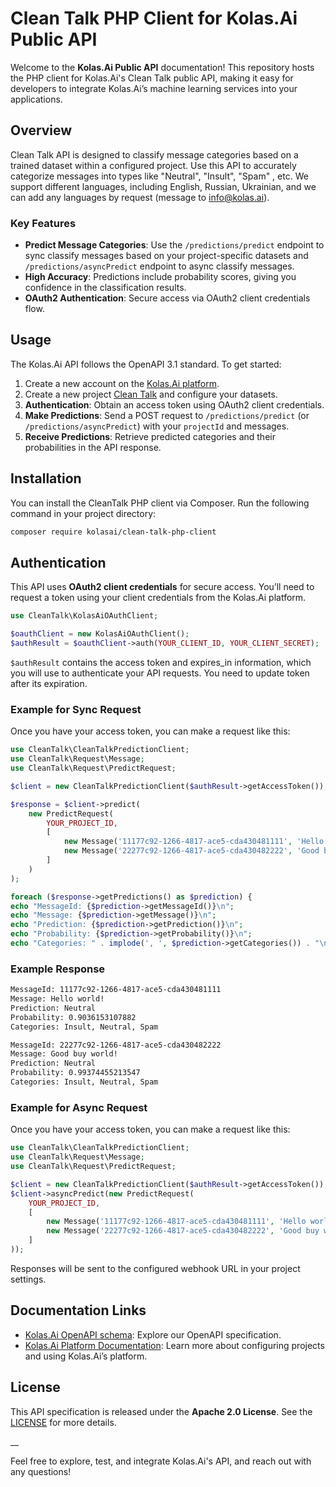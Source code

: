 # Clean Talk PHP Client for Kolas.Ai Public API

Welcome to the **Kolas.Ai Public API** documentation! This repository hosts the PHP client for Kolas.Ai's Clean Talk public API, making it easy for developers to integrate Kolas.Ai’s machine learning services into your applications.

## Overview

Clean Talk API is designed to classify message categories based on a trained dataset within a configured project. Use this API to accurately categorize messages into types like "Neutral", "Insult", "Spam" , etc. We support different languages, including English, Russian, Ukrainian, and we can add any languages by request (message to info@kolas.ai).

### Key Features
- **Predict Message Categories**: Use the `/predictions/predict` endpoint to sync classify messages based on your project-specific datasets and `/predictions/asyncPredict` endpoint to async classify messages.
- **High Accuracy**: Predictions include probability scores, giving you confidence in the classification results.
- **OAuth2 Authentication**: Secure access via OAuth2 client credentials flow.

## Usage

The Kolas.Ai API follows the OpenAPI 3.1 standard. To get started:

1. Create a new account on the [Kolas.Ai platform](https://app.kolas.ai/register).
2. Create a new project [Clean Talk](https://app.kolas.ai/projects/create) and configure your datasets.
3. **Authentication**: Obtain an access token using OAuth2 client credentials.
4. **Make Predictions**: Send a POST request to `/predictions/predict` (or `/predictions/asyncPredict`) with your `projectId` and messages.
5. **Receive Predictions**: Retrieve predicted categories and their probabilities in the API response.

## Installation
You can install the CleanTalk PHP client via Composer. Run the following command in your project directory:

```bash
composer require kolasai/clean-talk-php-client
```

## Authentication

This API uses **OAuth2 client credentials** for secure access. You’ll need to request a token using your client credentials from the Kolas.Ai platform.

```php
use CleanTalk\KolasAiOAuthClient;

$oauthClient = new KolasAiOAuthClient();
$authResult = $oauthClient->auth(YOUR_CLIENT_ID, YOUR_CLIENT_SECRET);
```

`$authResult` contains the access token and expires_in information, which you will use to authenticate your API requests. You need to update token after its expiration.

### Example for Sync Request
Once you have your access token, you can make a request like this:

```php
use CleanTalk\CleanTalkPredictionClient;
use CleanTalk\Request\Message;
use CleanTalk\Request\PredictRequest;

$client = new CleanTalkPredictionClient($authResult->getAccessToken());

$response = $client->predict(
    new PredictRequest(
        YOUR_PROJECT_ID,
        [
            new Message('11177c92-1266-4817-ace5-cda430481111', 'Hello world!'),
            new Message('22277c92-1266-4817-ace5-cda430482222', 'Good buy world!'),
        ]
    )
);

foreach ($response->getPredictions() as $prediction) {
echo "MessageId: {$prediction->getMessageId()}\n";
echo "Message: {$prediction->getMessage()}\n";
echo "Prediction: {$prediction->getPrediction()}\n";
echo "Probability: {$prediction->getProbability()}\n";
echo "Categories: " . implode(', ', $prediction->getCategories()) . "\n";
```

### Example Response

```txt
MessageId: 11177c92-1266-4817-ace5-cda430481111
Message: Hello world!
Prediction: Neutral
Probability: 0.9036153107882
Categories: Insult, Neutral, Spam

MessageId: 22277c92-1266-4817-ace5-cda430482222
Message: Good buy world!
Prediction: Neutral
Probability: 0.99374455213547
Categories: Insult, Neutral, Spam
```

### Example for Async Request
Once you have your access token, you can make a request like this:

```php
use CleanTalk\CleanTalkPredictionClient;
use CleanTalk\Request\Message;
use CleanTalk\Request\PredictRequest;

$client = new CleanTalkPredictionClient($authResult->getAccessToken());
$client->asyncPredict(new PredictRequest(
    YOUR_PROJECT_ID,
    [
        new Message('11177c92-1266-4817-ace5-cda430481111', 'Hello world!'),
        new Message('22277c92-1266-4817-ace5-cda430482222', 'Good buy world!'),
    ]
));
```

Responses will be sent to the configured webhook URL in your project settings.

## Documentation Links
- [Kolas.Ai OpenAPI schema](https://github.com/kolasai/public-openapi): Explore our OpenAPI specification.
- [Kolas.Ai Platform Documentation](https://kolas.ai/documentation/): Learn more about configuring projects and using Kolas.Ai’s platform.

## License

This API specification is released under the **Apache 2.0 License**. See the [LICENSE](https://www.apache.org/licenses/LICENSE-2.0.html) for more details.

__

Feel free to explore, test, and integrate Kolas.Ai's API, and reach out with any questions!
